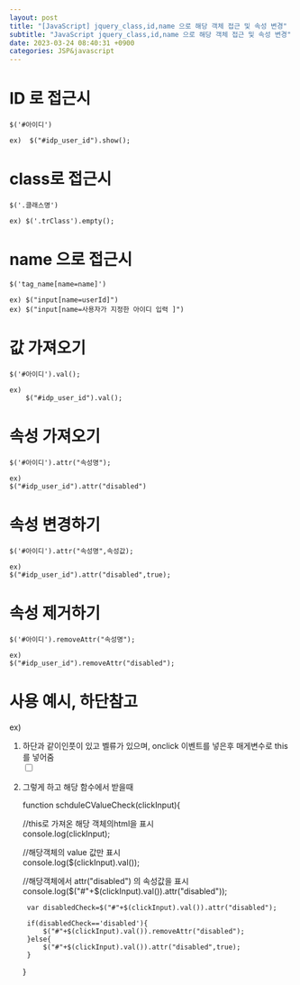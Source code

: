 ```yaml
---  
layout: post  
title: "[JavaScript] jquery_class,id,name 으로 해당 객체 접근 및 속성 변경"  
subtitle: "JavaScript jquery_class,id,name 으로 해당 객체 접근 및 속성 변경"  
date: 2023-03-24 08:40:31 +0900  
categories: JSP&javascript  
---  
```

# ID 로 접근시  
	$('#아이디')  
  
	ex)  $("#idp_user_id").show();  
  
  
# class로 접근시  
  
	$('.클래스명')  
	  
	ex) $('.trClass').empty();  
  
# name 으로 접근시  
	$('tag_name[name=name]')  
	  
	ex) $("input[name=userId]")  
	ex) $("input[name=사용자가 지정한 아이디 입력 ]")  
	  
  
# 값 가져오기  
	$('#아이디').val();	  
	  
	ex)  
		$("#idp_user_id").val();  
  
  
# 속성 가져오기  
	  
	$('#아이디').attr("속성명");  
  
	ex)  
	$("#idp_user_id").attr("disabled")  
  
  
# 속성 변경하기  
  
	$('#아이디').attr("속성명",속성값);  
	  
	ex)  
	$("#idp_user_id").attr("disabled",true);  
  
  
# 속성 제거하기  
  
	$('#아이디').removeAttr("속성명");  
  
	ex)  
	$("#idp_user_id").removeAttr("disabled");  
	  
  
  
# 사용 예시, 하단참고  
  
	  
ex)   
1. 하단과 같이인풋이 있고 벨류가 있으며, onclick 이벤트를 넣은후 매게변수로 this 를 넣어줌  
	<input id="timeDay" type="checkbox" class="" value="timeDayValue" onclick="schduleCValueCheck(this)">  
  
  
2. 그렇게 하고 해당 함수에서 받을때  
  
  
    function schduleCValueCheck(clickInput){  
  
	//this로 가져온 해당 객체의html을 표시  
        console.log(clickInput);  
	  
  
	//해당객체의 value 값만 표시  
        console.log($(clickInput).val());  
  
  
	//해당객체에서 attr("disabled") 의 속성값을 표시  
        console.log($("#"+$(clickInput).val()).attr("disabled"));  
  
  
  
        var disabledCheck=$("#"+$(clickInput).val()).attr("disabled");  
  
        if(disabledCheck=='disabled'){  
            $("#"+$(clickInput).val()).removeAttr("disabled");  
        }else{  
            $("#"+$(clickInput).val()).attr("disabled",true);  
        }  
  
  
    }  
  
  
  
  
                                                                                                                                                                                                                                                                                                                                                                                                                                                                                                                                                                                                                                                                                                                                                                                                                                                                                                                                                                                                                                                                                                                                                                                                                                                                                                                                                                                                                 
